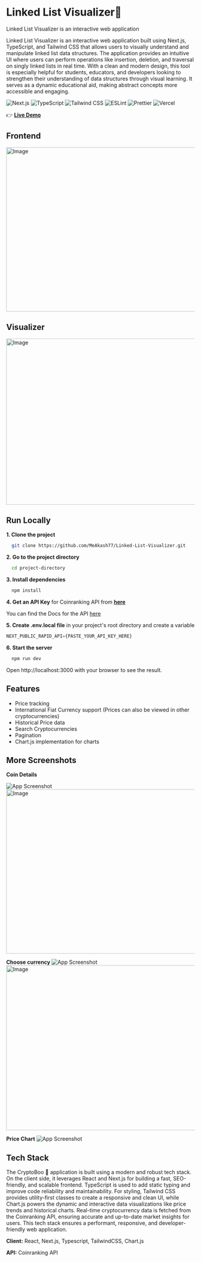 # Linked List Visualizer👻 
Linked List Visualizer is an interactive web application

Linked List Visualizer is an interactive web application built using Next.js, TypeScript, and Tailwind CSS that allows users to visually understand and manipulate linked list data structures. The application provides an intuitive UI where users can perform operations like insertion, deletion, and traversal on singly linked lists in real time. With a clean and modern design, this tool is especially helpful for students, educators, and developers looking to strengthen their understanding of data structures through visual learning. It serves as a dynamic educational aid, making abstract concepts more accessible and engaging.

![Next.js](https://img.shields.io/badge/Next.js-000000?style=flat-square&logo=nextdotjs&logoColor=white)
![TypeScript](https://img.shields.io/badge/TypeScript-3178C6?style=flat-square&logo=typescript&logoColor=white)
![Tailwind CSS](https://img.shields.io/badge/Tailwind_CSS-38B2AC?style=flat-square&logo=tailwindcss&logoColor=white)
![ESLint](https://img.shields.io/badge/ESLint-4B3263?style=flat-square&logo=eslint&logoColor=white)
![Prettier](https://img.shields.io/badge/Prettier-F7B93E?style=flat-square&logo=prettier&logoColor=black)
![Vercel](https://img.shields.io/badge/Vercel-000000?style=flat-square&logo=vercel&logoColor=white)

👉 [**Live Demo**](https://crypto-tracker-two-theta.vercel.app/)

## Frontend
<img width="959" height="439" alt="Image" src="https://github.com/user-attachments/assets/a97c7728-9618-423c-a09d-84aaf4a9bc75" />

## Visualizer
<img width="959" height="444" alt="Image" src="https://github.com/user-attachments/assets/64648b88-fdf5-46a0-88f2-9cbb977f0b54" />

## Run Locally

**1. Clone the project**

```bash
  git clone https://github.com/MeAkash77/Linked-List-Visualizer.git
```

**2. Go to the project directory**

```bash
  cd project-directory
```

**3. Install dependencies**

```bash
  npm install
```

**4. Get an API Key** for Coinranking API from [**here**](https://rapidapi.com/Coinranking/api/coinranking1/)

You can find the Docs for the API [here](https://developers.coinranking.com/api/documentation)  

**5. Create .env.local file** in your project's root directory and create a variable
```js
NEXT_PUBLIC_RAPID_API={PASTE_YOUR_API_KEY_HERE}
```

**6. Start the server**

```bash
  npm run dev
```
Open http://localhost:3000 with your browser to see the result.


## Features

- Price tracking
- International Fiat Currency support (Prices can also be viewed in other cryptocurrencies)
- Historical Price data
- Search Cryptocurrencies
- Pagination
- Chart.js implementation for charts


## More Screenshots
**Coin Details**

![App Screenshot]()
<img width="959" height="439" alt="Image" src="https://github.com/user-attachments/assets/7ed4a1e6-7ed2-4ea6-b87b-348e0ef44f53" />

**Choose currency**
![App Screenshot](https://cryptoboo.vercel.app/screenshots/choose_currency_dialog.jpg)
<img width="959" height="441" alt="Image" src="https://github.com/user-attachments/assets/14dc5616-8fdc-4ff4-ac48-ec43aa5d4646" />

**Price Chart**
![App Screenshot](https://cryptoboo.vercel.app/screenshots/price_chart_2.jpg)


## Tech Stack
The CryptoBoo 👻 application is built using a modern and robust tech stack. On the client side, it leverages React and Next.js for building a fast, SEO-friendly, and scalable frontend. TypeScript is used to add static typing and improve code reliability and maintainability. For styling, Tailwind CSS provides utility-first classes to create a responsive and clean UI, while Chart.js powers the dynamic and interactive data visualizations like price trends and historical charts. Real-time cryptocurrency data is fetched from the Coinranking API, ensuring accurate and up-to-date market insights for users. This tech stack ensures a performant, responsive, and developer-friendly web application.

**Client:** React, Next.js, Typescript,  TailwindCSS, Chart.js

**API:** Coinranking API
